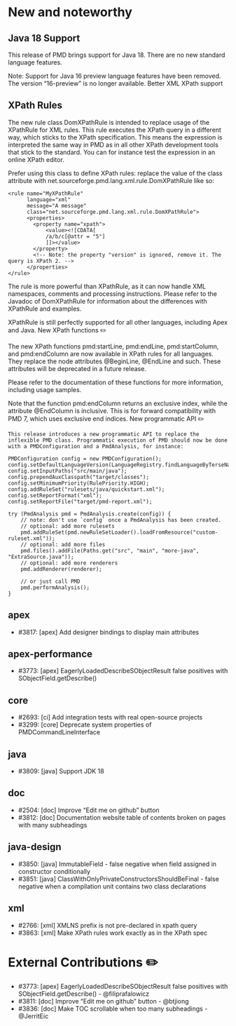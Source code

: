 # New and noteworthy️

## Java 18 Support️

This release of PMD brings support for Java 18. There are no new standard language features.

Note: Support for Java 16 preview language features have been removed. The version “16-preview” is no longer available.
Better XML XPath support️

## XPath Rules

The new rule class DomXPathRule is intended to replace usage of the XPathRule for XML rules. This rule executes the XPath query in a different way, which sticks to the XPath specification. This means the expression is interpreted the same way in PMD as in all other XPath development tools that stick to the standard. You can for instance test the expression in an online XPath editor.

Prefer using this class to define XPath rules: replace the value of the class attribute with net.sourceforge.pmd.lang.xml.rule.DomXPathRule like so:

    <rule name="MyXPathRule"
          language="xml"
          message="A message"
          class="net.sourceforge.pmd.lang.xml.rule.DomXPathRule">
          <properties>
            <property name="xpath">
                <value><![CDATA[
                /a/b/c[@attr = "5"]
                ]]></value>
            </property>
            <!-- Note: the property "version" is ignored, remove it. The query is XPath 2. -->
          </properties>
    </rule>

The rule is more powerful than XPathRule, as it can now handle XML namespaces, comments and processing instructions. Please refer to the Javadoc of DomXPathRule for information about the differences with XPathRule and examples.

XPathRule is still perfectly supported for all other languages, including Apex and Java.
New XPath functions ✏️️

The new XPath functions pmd:startLine, pmd:endLine, pmd:startColumn, and pmd:endColumn are now available in XPath rules for all languages. They replace the node attributes @BeginLine, @EndLine and such. These attributes will be deprecated in a future release.

Please refer to the documentation of these functions for more information, including usage samples.

Note that the function pmd:endColumn returns an exclusive index, while the attribute @EndColumn is inclusive. This is for forward compatibility with PMD 7, which uses exclusive end indices.
New programmatic API ✏️️

    This release introduces a new programmatic API to replace the inflexible PMD class. Programmatic execution of PMD should now be done with a PMDConfiguration and a PmdAnalysis, for instance:
    
    PMDConfiguration config = new PMDConfiguration();
    config.setDefaultLanguageVersion(LanguageRegistry.findLanguageByTerseName("java").getVersion("11"));
    config.setInputPaths("src/main/java");
    config.prependAuxClasspath("target/classes");
    config.setMinimumPriority(RulePriority.HIGH);
    config.addRuleSet("rulesets/java/quickstart.xml");
    config.setReportFormat("xml");
    config.setReportFile("target/pmd-report.xml");
    
    try (PmdAnalysis pmd = PmdAnalysis.create(config)) {
        // note: don't use `config` once a PmdAnalysis has been created.
        // optional: add more rulesets
        pmd.addRuleSet(pmd.newRuleSetLoader().loadFromResource("custom-ruleset.xml"));
        // optional: add more files
        pmd.files().addFile(Paths.get("src", "main", "more-java", "ExtraSource.java"));
        // optional: add more renderers
        pmd.addRenderer(renderer);
    
        // or just call PMD
        pmd.performAnalysis();
    }


## apex
- #3817: [apex] Add designer bindings to display main attributes
## apex-performance
- #3773: [apex] EagerlyLoadedDescribeSObjectResult false positives with SObjectField.getDescribe()
## core
- #2693: [ci] Add integration tests with real open-source projects
- #3299: [core] Deprecate system properties of PMDCommandLineInterface
## java
- #3809: [java] Support JDK 18
## doc
- #2504: [doc] Improve “Edit me on github” button
- #3812: [doc] Documentation website table of contents broken on pages with many subheadings
## java-design
- #3850: [java] ImmutableField - false negative when field assigned in constructor conditionally
- #3851: [java] ClassWithOnlyPrivateConstructorsShouldBeFinal - false negative when a compilation unit contains two class declarations
## xml
- #2766: [xml] XMLNS prefix is not pre-declared in xpath query
- #3863: [xml] Make XPath rules work exactly as in the XPath spec

# External Contributions ✏️️

- #3773: [apex] EagerlyLoadedDescribeSObjectResult false positives with SObjectField.getDescribe() - @filiprafalowicz
- #3811: [doc] Improve “Edit me on github” button - @btjiong
- #3836: [doc] Make TOC scrollable when too many subheadings - @JerritEic

